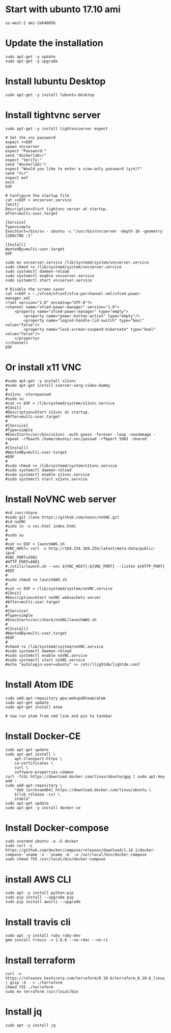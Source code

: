 # Start with ubunto 17.10 ami

	us-west-2 ami-2eb40856

# Update the installation

	sudo apt-get -y update
	sudo apt-get -y upgrade

# Install lubuntu Desktop

	sudo apt-get -y install lubuntu-desktop

# Install tightvnc server

	sudo apt-get -y install tightvncserver expect
		
	# Set the vnc password
	expect <<EOF
	spawn vncserver
	expect "Password:"
	send "dockerlab\r"
	expect "Verify:"
	send "dockerlab\"r
	expect "Would you like to enter a view-only password (y/n)?"
	send "n\r"
	expect eof
	exit
	EOF

	# Configure the startup file
	cat <<EOF > vncserver.service
	[Unit]
	Description=Start tightvnc server at startup.
	After=multi-user.target

	[Service]
	Type=simple
	ExecStart=/bin/su - ubuntu -c "/usr/bin/vncserver -depth 16 -geometry 1280x786 :1"

	[Install]
	WantedBy=multi-user.target
	EOF

	sudo mv vncserver.service /lib/systemd/system/vncserver.service
	sudo chmod +x /lib/systemd/system/vncserver.service
	sudo systemctl daemon-reload
	sudo systemctl enable vncserver.service
	sudo systemctl start vncserver.service

	# Disable the screen saver
	cat <<EOF > ~./xfce4/xfconf/xfce-perchannel-xml/xfce4-power-manager.xml
	<?xml version="1.0" encoding="UTF-8"?>
	<channel name="xfce4-power-manager" version="1.0">
		<property name="xfce4-power-manager" type="empty">
			<property name="power-button-action" type="empty"/>
			<property name="logind-handle-lid-switch" type="bool" value="false"/>
			<property name="lock-screen-suspend-hibernate" type="bool" value="false"/>
		</property>
	</channel>
	EOF


# Or install x11 VNC

	#sudo apt-get -y install x11vnc
	#sudo apt-get install xserver-xorg-video-dummy
	#
	#x11vnc -storepasswd
	#sudo su
	#cat << EOF > /lib/systemd/system/x11vnc.service
	#[Unit]
	#Description=Start x11vnc at startup.
	#After=multi-user.target
	#
	#[Service]
	#Type=simple
	#ExecStart=/usr/bin/x11vnc -auth guess -forever -loop -noxdamage -repeat -rfbauth /home/ubuntu/.vnc/passwd -rfbport 5901 -shared
	#
	#[Install]
	#WantedBy=multi-user.target
	#EOF
	#
	#sudo chmod +x /lib/systemd/system/x11vnc.service
	#sudo systemctl daemon-reload
	#sudo systemctl enable x11vnc.service
	#sudo systemctl start x11vnc.service

# Install NoVNC web server

	#cd /usr/share
	#sudo git clone https://github.com/novnc/noVNC.git
	#cd noVNC
	#sudo ln -s vnc.html index.html
	#
	#sudo su
	#
	#cat << EOF > launchAWS.sh
	#VNC_HOST=`curl -s http://169.254.169.254/latest/meta-data/public-ipv4`
	#VNC_PORT=5901
	#HTTP_PORT=8901
	#./utils/launch.sh --vnc ${VNC_HOST}:${VNC_PORT} --listen ${HTTP_PORT}
	#EOF
	#	
	#sudo chmod +x launchAWS.sh
	#	
	#cat << EOF > /lib/systemd/system/noVNC.service
	#[Unit]
	#Description=Start noVNC websockets server
	#After=multi-user.target
	#	
	#[Service]
	#Type=simple
	#ExecStart=/usr/share/noVNC/launchAWS.sh
	#	
	#[Install]
	#WantedBy=multi-user.target
	#EOF
	#
	#chmod +x /lib/systemd/system/noVNC.service
	#sudo systemctl daemon-reload
	#sudo systemctl enable noVNC.service
	#sudo systemctl start noVNC.service
	#echo "autologin-user=ubuntu" >> /etc/llightdm/lightdm.conf

# Install Atom IDE

	sudo add-apt-repository ppa:webupd8team/atom
	sudo apt-get update
	sudo apt-get install atom

	# now run atom from cmd line and pin to taskbar

# Install Docker-CE

	sudo apt-get update
	sudo apt-get install \
		apt-transport-https \
		ca-certificates \
		curl \
		software-properties-common
	curl -fsSL https://download.docker.com/linux/ubuntu/gpg | sudo apt-key add -
	sudo add-apt-repository \
		"deb [arch=amd64] https://download.docker.com/linux/ubuntu \
		$(lsb_release -cs) \
		stable"
	sudo apt-get update
	sudo apt-get -y install docker-ce

# Install Docker-compose

	sudo usermod ubuntu -a -G docker
	sudo curl -L https://github.com/docker/compose/releases/download/1.16.1/docker-compose-`uname -s`-`uname -m` -o /usr/local/bin/docker-compose
	sudo chmod 755 /usr/local/bin/docker-compose

# install AWS CLI

	sudo apt -y install python-pip
	sudo pip install --upgrade pip
	sudo pip install awscli --upgrade

# Install travis cli

	sudo apt -y install ruby ruby-dev
	gem install travis -v 1.8.8 --no-rdoc --no-ri

# Install terraform

	curl -s https://releases.hashicorp.com/terraform/0.10.6/terraform_0.10.6_linux_amd64.zip | gzip -d - > ./terraform
	chmod 755 ./terraform
	sudo mv terraform /usr/local/bin

# Install jq

	sudo apt -y install jq
